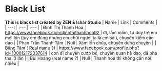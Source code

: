 # Black List
**This is black list created by ZEN & Ishar Studio**
| Name | Link | Comments |
| ---: | :--- | :--- |
| Đinh Thị Thanh Hoa | https://www.facebook.com/dinhthithanhhoa02 | đĩ, lắm mồm, tư duy trẻ em mới lớn (tuy em đúng nhưng em chửi người ta là em sai), chuyên kiếm cặc dạo |
| Phan Trần Thanh Tâm | Null | Xàm lồn chúa, chuyên dựng chuyện |
| Băng Tâm ( Real name ?) | https://www.facebook.com/profile.php?id=100012172337614 | con đĩ chuyên cướp bồ, chuyên quan hệ dạo, đã phá thai 3 lần |
| Bùi Hoàng (real name ?) | Null | Thanh hoá thì không cần nói nhiều |
